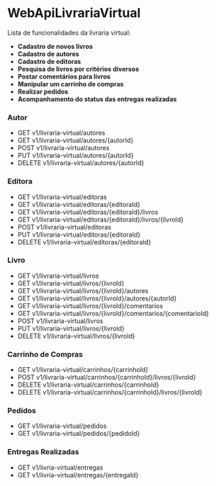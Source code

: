 ﻿# WebApiLivrariaVirtual
 
 Lista de funcionalidades da livraria virtual:

  - **Cadastro de novos livros**
  - **Cadastro de autores**
  - **Cadastro de editoras**
  - **Pesquisa de livros por critérios diversos**
  - **Postar comentários para livros**
  - **Manipular um carrinho de compras**
  - **Realizar pedidos**
  - **Acompanhamento do status das entregas realizadas**

### Autor
  
  - GET v1/livraria-virtual/autores
  - GET v1/livraria-virtual/autores/{autorId}
  - POST v1/livraria-virtual/autores
  - PUT v1/livraria-virtual/autores/{autorId}
  - DELETE v1/livraria-virtual/autores/{autorId}
  
### Editora

  - GET v1/livraria-virtual/editoras
  - GET v1/livraria-virtual/editoras/{editoraId}
  - GET v1/livraria-virtual/editoras/{editoraId}/livros  
  - GET v1/livraria-virtual/editoras/{editoraId}/livros/{livroId}
  - POST v1/livraria-virtual/editoras
  - PUT v1/livraria-virtual/editoras/{editoraId}
  - DELETE v1/livraria-virtual/editoras/{editoraId}
  
### Livro

  - GET v1/livraria-virtual/livros
  - GET v1/livraria-virtual/livros/{livroId}
  - GET v1/livraria-virtual/livros/{livroId}/autores  
  - GET v1/livraria-virtual/livros/{livroId}/autores/{autorId}
  - GET v1/livraria-virtual/livros/{livroId}/comentarios
  - GET v1/livraria-virtual/livros/{livroId}/comentarios/{comentarioId}
  - POST v1/livraria-virtual/livros
  - PUT v1/livraria-virtual/livros/{livroId}
  - DELETE v1/livraria-virtual/livros/{livroId}
  
### Carrinho de Compras

  - GET v1/livraria-virtual/carrinhos/{carrinhoId}
  - POST v1/livraria-virtual/carrinhos/{carrinhoId}/livros/{livroId}
  - DELETE v1/livraria-virtual/carrinhos/{carrinhoId}
  - DELETE v1/livraria-virtual/carrinhos/{carrinhoId}/livros/{livroId}
  
### Pedidos

  - GET v1/livraria-virtual/pedidos
  - GET v1/livraria-virtual/pedidos/{pedidoId}
  
### Entregas Realizadas

  - GET v1/livria-virtual/entregas
  - GET v1/livria-virtual/entregas/{entregaId}  
